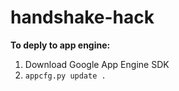 # handshake-hack

__To deply to app engine:__

1. Download Google App Engine SDK
2. `appcfg.py update .`
